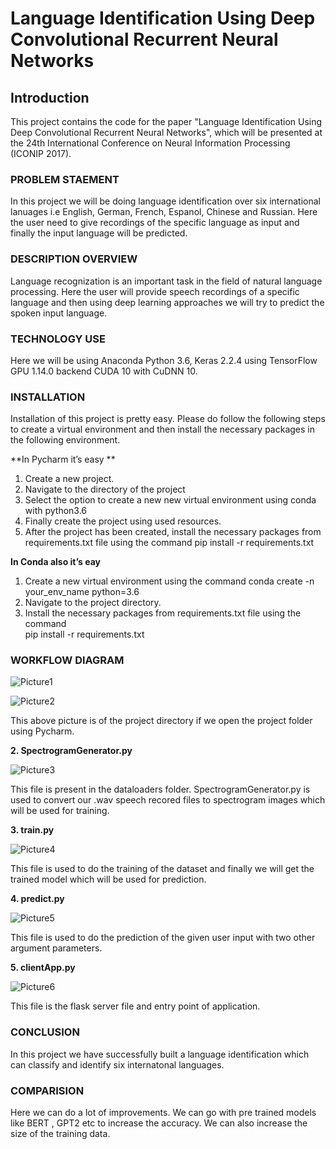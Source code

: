 # Language Identification Using Deep Convolutional Recurrent Neural Networks

## **Introduction**

This project contains the code for the paper "Language Identification Using Deep Convolutional Recurrent Neural Networks", which will be presented at the 24th International Conference on Neural Information Processing (ICONIP 2017).

### **PROBLEM STAEMENT**

In this project we will be doing language identification over six international lanuages i.e English, German, French, Espanol, Chinese and Russian. Here the user need to give recordings of the specific language as input and finally the input language will be predicted.

### **DESCRIPTION OVERVIEW**

Language recognization is an important task in the field of natural language processing. Here the user will provide speech recordings of a specific language and then using deep learning approaches we will try to predict the spoken input language.

### **TECHNOLOGY USE**

Here we will be using Anaconda Python 3.6, Keras 2.2.4 using TensorFlow GPU 1.14.0 backend CUDA 10 with CuDNN 10. 

### **INSTALLATION**

Installation of this project is pretty easy. Please do follow the following steps to create a virtual environment and then install the necessary packages in the following environment.

**In Pycharm it’s easy **

1. Create a new project.
2. Navigate to the directory of the project
3. Select the option to create a new new virtual environment using conda with python3.6
4. Finally create the project using used resources.
5. After the project has been created, install the necessary packages from requirements.txt file using the command pip install -r requirements.txt


**In Conda also it’s eay**

1. Create a new virtual environment using the command
    conda create -n your_env_name python=3.6
2. Navigate to the project directory.
3. Install the necessary packages from requirements.txt file using the command         
pip install -r requirements.txt

### **WORKFLOW DIAGRAM**

![Picture1](https://user-images.githubusercontent.com/78642104/202015195-c0d8b584-0bcc-43c5-8728-faa51118e50e.jpg)


![Picture2](https://user-images.githubusercontent.com/78642104/202015270-f4bd6edf-db42-40da-a7bc-9f21c7a31ae5.png)

This above picture is of the project directory if we open the project folder using Pycharm. 

**2. SpectrogramGenerator.py**

![Picture3](https://user-images.githubusercontent.com/78642104/202015467-09581a24-6d44-442e-8a91-8b79fb45bad3.jpg)

This file is present in the dataloaders folder. SpectrogramGenerator.py is used to convert our .wav speech recored files to spectrogram images which will be used for training.

**3. train.py**

![Picture4](https://user-images.githubusercontent.com/78642104/202015578-4761cbed-3d0f-4aea-b15a-4992e6e3e1a9.jpg)

This file is used to do the training of the dataset and finally we will get the trained model which will be used for prediction.

**4. predict.py**

![Picture5](https://user-images.githubusercontent.com/78642104/202015750-b7ff9e89-0e72-4c9b-b0ab-082a69e07e6a.jpg)

This file is used to do the prediction of the given user input with two other argument parameters.

**5. clientApp.py**

![Picture6](https://user-images.githubusercontent.com/78642104/202015815-acaf5fbd-f775-4201-b3aa-d984c14384e4.jpg)

This file is the flask server file and entry point of application.

### **CONCLUSION**

In this project we have successfully built a language identification which can classify and identify six internatonal languages.

### **COMPARISION**

Here we can do a lot of improvements. We can go with pre trained models like BERT , GPT2 etc to increase the accuracy. We can also increase the size of the training data.








